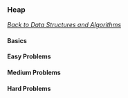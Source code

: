 ### Heap

[_Back to Data Structures and Algorithms_](../readme.md)

#### Basics
#### Easy Problems
#### Medium Problems
#### Hard Problems
